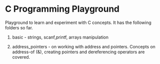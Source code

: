# C Programming Playground
Playground to learn and experiment with C concepts. It has the following folders so far. 

1. basic - strings, scanf,printf, arrays manipulation

2. address_pointers - on working with address and pointers. Concepts on address-of (&), creating pointers and dereferencing operators are covered. 

